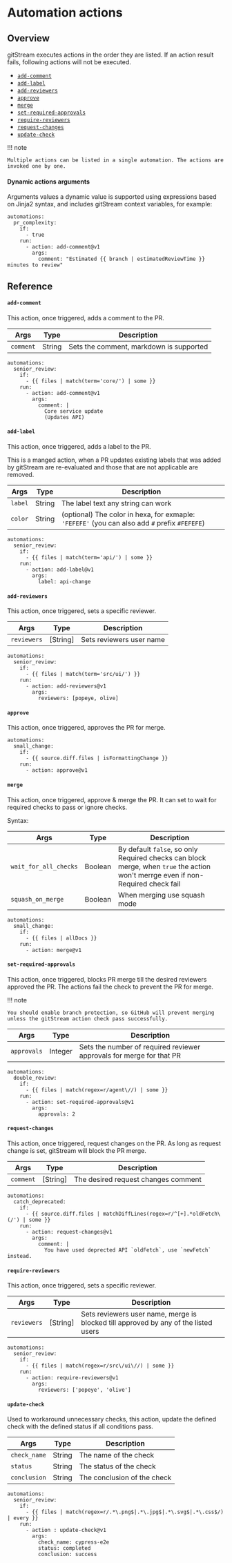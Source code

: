# Automation actions

## Overview

gitStream executes actions in the order they are listed. If an action result fails, following actions will not be executed.

- [`add-comment`](#add-comment)
- [`add-label`](#add-label)
- [`add-reviewers`](#add-reviewers)
- [`approve`](#approve)
- [`merge`](#merge)
- [`set-required-approvals`](#set-required-approvals)
- [`require-reviewers`](#require-reviewers)
- [`request-changes`](#request-changes)
- [`update-check`](#update-check)

!!! note

    Multiple actions can be listed in a single automation. The actions are invoked one by one.

#### Dynamic actions arguments

Arguments values a dynamic value is supported using expressions based on Jinja2 syntax, and includes gitStream context variables, for example:

```yaml+jinja
automations:
  pr_complexity:
    if:
      - true
    run:
      - action: add-comment@v1
        args:
          comment: "Estimated {{ branch | estimatedReviewTime }} minutes to review"
```


## Reference 

#### `add-comment`

This action, once triggered, adds a comment to the PR.

| Args       | Type      | Description                                     |
| -----------|-----------|------------------------------------------------ |
| `comment`  | String    | Sets the comment, markdown is supported |

```yaml+jinja title="example"
automations:
  senior_review:
    if:
      - {{ files | match(term='core/') | some }}
    run:
      - action: add-comment@v1
        args:
          comment: |
            Core service update
            (Updates API)
```


#### `add-label`

This action, once triggered, adds a label to the PR.

This is a manged action, when a PR updates existing labels that was added by gitStream are re-evaluated and those that are not applicable are removed.

| Args       | Type      | Description                                     |
| -----------|-----------|------------------------------------------------ |
| `label`    | String  | The label text any string can work |
| `color`    | String  | (optional) The color in hexa, for exmaple: `'FEFEFE'` (you can also add `#` prefix `#FEFEFE`) |

```yaml+jinja title="example"
automations:
  senior_review:
    if:
      - {{ files | match(term='api/') | some }}
    run:
      - action: add-label@v1
        args:
          label: api-change
```


#### `add-reviewers`

This action, once triggered, sets a specific reviewer.

| Args       | Type      | Description                                     |
| -----------|-----------|------------------------------------------------ |
| `reviewers` | [String]    | Sets reviewers user name |

```yaml+jinja title="example"
automations:
  senior_review:
    if:
      - {{ files | match(term='src/ui/') }}
    run:
      - action: add-reviewers@v1
        args:
          reviewers: [popeye, olive]
```


#### `approve`

This action, once triggered, approves the PR for merge.

```yaml+jinja title="example"
automations:
  small_change:
    if:
      - {{ source.diff.files | isFormattingChange }}
    run:
      - action: approve@v1
```


#### `merge`

This action, once triggered, approve & merge the PR. It can set to wait for required checks to pass or ignore checks.

Syntax: 

| Args       | Type      | Description                                     |
| -----------|-----------|------------------------------------------------ |
| `wait_for_all_checks`| Boolean | By default `false`, so only Required checks can block merge, when `true` the action won't merrge even if non-Required check fail  |
| `squash_on_merge`| Boolean   | When merging use squash mode |


```yaml+jinja title="example"
automations:
  small_change:
    if:
      - {{ files | allDocs }}
    run:
      - action: merge@v1
```


#### `set-required-approvals`

This action, once triggered, blocks PR merge till the desired reviewers approved the PR. The actions fail the check to prevent the PR for merge.

!!! note

    You should enable branch protection, so GitHub will prevent merging unless the gitStream action check pass successfully. 

| Args       | Type      | Description                                     |
| -----------|-----------|------------------------------------------------ |
| `approvals`| Integer   | Sets the number of required reviewer approvals for merge for that PR|

```yaml+jinja title="example"
automations:
  double_review:
    if:
      - {{ files | match(regex=r/agent\//) | some }}
    run:
      - action: set-required-approvals@v1
        args:
          approvals: 2
```


#### `request-changes`

This action, once triggered, request changes on the PR. As long as request change is set, gitStream will block the PR merge.

| Args       | Type      | Description                                     |
| -----------|-----------|------------------------------------------------ |
| `comment` | [String]    | The desired request changes comment |

```yaml+jinja title="example"
automations:
  catch_deprecated:
    if:
      - {{ source.diff.files | matchDiffLines(regex=r/^[+].*oldFetch\(/') | some }}
    run:
      - action: request-changes@v1
        args:
          comment: |
            You have used deprected API `oldFetch`, use `newFetch` instead.
```

#### `require-reviewers`

This action, once triggered, sets a specific reviewer.

| Args       | Type      | Description                                     |
| -----------|-----------|------------------------------------------------ |
| `reviewers` | [String]    | Sets reviewers user name, merge is blocked till approved by any of the listed users |

```yaml+jinja title="example"
automations:
  senior_review:
    if:
      - {{ files | match(regex=r/src\/ui\//) | some }}
    run:
      - action: require-reviewers@v1
        args:
          reviewers: ['popeye', 'olive']
```

#### `update-check`

Used to workaround unnecessary checks, this action, update the defined check with the defined status if all conditions pass.

| Args       | Type      | Description                                     |
| -----------|-----------|------------------------------------------------ |
| `check_name`  | String    | The name of the check |
| `status`  | String    | The status of the check |
| `conclusion`  | String    | The conclusion of the check |


```yaml+jinja title="example"
automations:
  senior_review:
    if:
      - {{ files | match(regex=r/.*\.png$|.*\.jpg$|.*\.svg$|.*\.css$/) | every }}
    run:
      - action : update-check@v1
        args:
          check_name: cypress-e2e
          status: completed
          conclusion: success
```